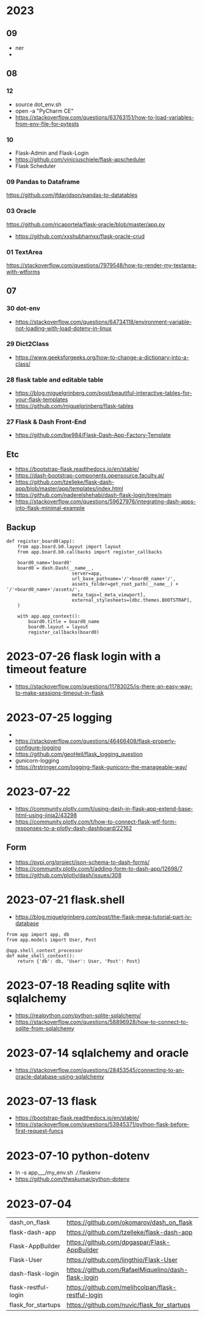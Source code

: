 
# 2023

## 09

- ner
- 

## 08

### 12 

- source dot_env.sh
- open -a "PyCharm CE"
- https://stackoverflow.com/questions/63763151/how-to-load-variables-from-env-file-for-pytests

### 10 

- Flask-Admin and Flask-Login
- https://github.com/viniciuschiele/flask-apscheduler
- Flask Scheduler

### 09 Pandas to Dataframe

https://github.com/jfdavidson/pandas-to-datatables

### 03 Oracle 

https://github.com/ricaportela/flask-oracle/blob/master/app.py
- https://github.com/xxshubhamxx/flask-oracle-crud


### 01 TextArea

https://stackoverflow.com/questions/7979548/how-to-render-my-textarea-with-wtforms

## 07

### 30 dot-env

- https://stackoverflow.com/questions/64734118/environment-variable-not-loading-with-load-dotenv-in-linux

### 29 Dict2Class

- https://www.geeksforgeeks.org/how-to-change-a-dictionary-into-a-class/

### 28 flask table and editable table

- https://blog.miguelgrinberg.com/post/beautiful-interactive-tables-for-your-flask-templates
- https://github.com/miguelgrinberg/flask-tables

### 27 Flask & Dash Front-End

- https://github.com/bw984/Flask-Dash-App-Factory-Template 

## Etc

- https://bootstrap-flask.readthedocs.io/en/stable/
- https://dash-bootstrap-components.opensource.faculty.ai/
- https://github.com/tzelleke/flask-dash-app/blob/master/app/templates/index.html
- https://github.com/naderelshehabi/dash-flask-login/tree/main
- https://stackoverflow.com/questions/59627976/integrating-dash-apps-into-flask-minimal-example

## Backup


```
def register_board0(app):
    from app.board.b0.layout import layout
    from app.board.b0.callbacks import register_callbacks

    board0_name='board0'
    board0 = dash.Dash(__name__,
                        server=app,
                        url_base_pathname='/'+board0_name+'/',
                        assets_folder=get_root_path(__name__) + '/'+board0_name+'/assets/',
                        meta_tags=[_meta_viewport],
                        external_stylesheets=[dbc.themes.BOOTSTRAP],
    )

    with app.app_context():
        board0.title = board0_name
        board0.layout = layout
        register_callbacks(board0)
```



# 2023-07-26 flask login with a timeout feature

- https://stackoverflow.com/questions/11783025/is-there-an-easy-way-to-make-sessions-timeout-in-flask

# 2023-07-25 logging

- 
- https://stackoverflow.com/questions/46466408/flask-properly-configure-logging
- https://github.com/geoHeil/flask_logging_question
- gunicorn-logging
- https://trstringer.com/logging-flask-gunicorn-the-manageable-way/

# 2023-07-22 

- https://community.plotly.com/t/using-dash-in-flask-app-extend-base-html-using-jinja2/43298
- https://community.plotly.com/t/how-to-connect-flask-wtf-form-responses-to-a-plotly-dash-dashboard/22162

## Form

- https://pypi.org/project/json-schema-to-dash-forms/
- https://community.plotly.com/t/adding-form-to-dash-app/12698/7
- https://github.com/plotly/dash/issues/308



# 2023-07-21 flask.shell

- https://blog.miguelgrinberg.com/post/the-flask-mega-tutorial-part-iv-database


```
from app import app, db
from app.models import User, Post

@app.shell_context_processor
def make_shell_context():
    return {'db': db, 'User': User, 'Post': Post}
```

# 2023-07-18 Reading sqlite with sqlalchemy
- https://realpython.com/python-sqlite-sqlalchemy/
- https://stackoverflow.com/questions/58896928/how-to-connect-to-sqlite-from-sqlalchemy

# 2023-07-14 sqlalchemy and oracle

- https://stackoverflow.com/questions/28453545/connecting-to-an-oracle-database-using-sqlalchemy

# 2023-07-13 flask

-  https://bootstrap-flask.readthedocs.io/en/stable/
- https://stackoverflow.com/questions/53945371/python-flask-before-first-request-funcs
 
# 2023-07-10 python-dotenv

- ln -s app___/my_env.sh ./.flaskenv
- https://github.com/theskumar/python-dotenv

# 2023-07-04

| | | |
|-|-|-|
| dash_on_flask | https://github.com/okomarov/dash_on_flask | | 
| flask-dash-app |  https://github.com/tzelleke/flask-dash-app | | 
| Flask-AppBuilder |   https://github.com/dpgaspar/Flask-AppBuilder | | 
| Flask-User |   https://github.com/lingthio/Flask-User | | 
| dash-flask-login |   https://github.com/RafaelMiquelino/dash-flask-login | | 
| flask-restful-login |   https://github.com/melihcolpan/flask-restful-login | | 
| flask_for_startups |   https://github.com/nuvic/flask_for_startups | | 
